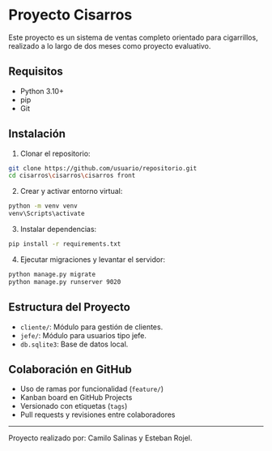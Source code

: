 # Proyecto Cisarros

Este proyecto es un sistema de ventas completo orientado para cigarrillos, realizado a lo largo de dos meses como proyecto evaluativo.


## Requisitos

- Python 3.10+
- pip
- Git

## Instalación

1. Clonar el repositorio:

```bash
git clone https://github.com/usuario/repositorio.git
cd cisarros\cisarros\cisarros front
```

2. Crear y activar entorno virtual:

```bash
python -m venv venv
venv\Scripts\activate
```

3. Instalar dependencias:

```bash
pip install -r requirements.txt
```

4. Ejecutar migraciones y levantar el servidor:

```bash
python manage.py migrate
python manage.py runserver 9020
```

##  Estructura del Proyecto

- `cliente/`: Módulo para gestión de clientes.
- `jefe/`: Módulo para usuarios tipo jefe.
- `db.sqlite3`: Base de datos local.

##  Colaboración en GitHub

- Uso de ramas por funcionalidad (`feature/`)
- Kanban board en GitHub Projects
- Versionado con etiquetas (`tags`)
- Pull requests y revisiones entre colaboradores

---

Proyecto realizado por: Camilo Salinas y Esteban Rojel.
